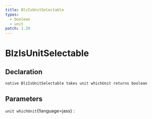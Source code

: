 ```yaml
---
title: BlzIsUnitSelectable
types:
  - boolean
  - unit
patch: 1.29
---
```


# BlzIsUnitSelectable

## Declaration

```jass
native BlzIsUnitSelectable takes unit whichUnit returns boolean
```

## Parameters
`unit whichUnit`{!language=jass}
: 
